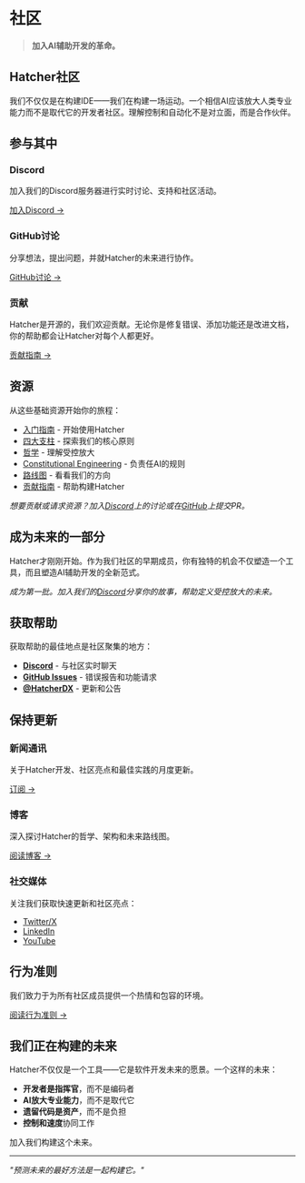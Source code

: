 # 社区

> **加入AI辅助开发的革命。**

## Hatcher社区

我们不仅仅是在构建IDE——我们在构建一场运动。一个相信AI应该放大人类专业能力而不是取代它的开发者社区。理解控制和自动化不是对立面，而是合作伙伴。

## 参与其中

### Discord

加入我们的Discord服务器进行实时讨论、支持和社区活动。

[加入Discord →](#)

### GitHub讨论

分享想法，提出问题，并就Hatcher的未来进行协作。

[GitHub讨论 →](#)

### 贡献

Hatcher是开源的，我们欢迎贡献。无论你是修复错误、添加功能还是改进文档，你的帮助都会让Hatcher对每个人都更好。

[贡献指南 →](/zh-cn/contributing)

## 资源

从这些基础资源开始你的旅程：

- [入门指南](/zh-cn/getting-started) - 开始使用Hatcher
- [四大支柱](/zh-cn/pillars) - 探索我们的核心原则
- [哲学](/zh-cn/philosophy) - 理解受控放大
- [Constitutional Engineering](/zh-cn/constitutional-engineering) - 负责任AI的规则
- [路线图](/zh-cn/roadmap) - 看看我们的方向
- [贡献指南](/zh-cn/contributing) - 帮助构建Hatcher

*想要贡献或请求资源？加入[Discord](https://discord.gg/cZ7PZvnMk4)上的讨论或在[GitHub](https://github.com/HatcherDX/dx-engine)上提交PR。*

## 成为未来的一部分

Hatcher才刚刚开始。作为我们社区的早期成员，你有独特的机会不仅塑造一个工具，而且塑造AI辅助开发的全新范式。

*成为第一批。加入我们的[Discord](https://discord.gg/cZ7PZvnMk4)分享你的故事，帮助定义受控放大的未来。*

## 获取帮助

获取帮助的最佳地点是社区聚集的地方：

- **[Discord](https://discord.gg/cZ7PZvnMk4)** - 与社区实时聊天
- **[GitHub Issues](https://github.com/HatcherDX/dx-engine/issues)** - 错误报告和功能请求
- **[@HatcherDX](https://twitter.com/HatcherDX)** - 更新和公告

## 保持更新

### 新闻通讯

关于Hatcher开发、社区亮点和最佳实践的月度更新。

[订阅 →](#)

### 博客

深入探讨Hatcher的哲学、架构和未来路线图。

[阅读博客 →](#)

### 社交媒体

关注我们获取快速更新和社区亮点：

- [Twitter/X](#)
- [LinkedIn](#)
- [YouTube](#)

## 行为准则

我们致力于为所有社区成员提供一个热情和包容的环境。

[阅读行为准则 →](#)

## 我们正在构建的未来

Hatcher不仅仅是一个工具——它是软件开发未来的愿景。一个这样的未来：

- **开发者是指挥官**，而不是编码者
- **AI放大专业能力**，而不是取代它
- **遗留代码是资产**，而不是负担
- **控制和速度**协同工作

加入我们构建这个未来。

---

_"预测未来的最好方法是一起构建它。"_

<PageCTA
  title="加入Hatcher社区"
  subtitle="与构建AI辅助开发未来的开发者联系"
  buttonText="加入我们的Discord"
  buttonLink="https://discord.gg/hatcher"
  buttonStyle="secondary"
  footer="成为革命的一部分。塑造开发的未来。"
/>
